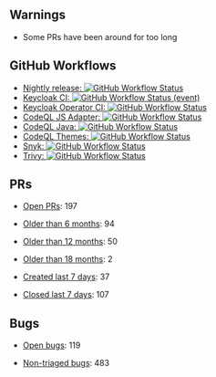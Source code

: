 ## Warnings

* Some PRs have been around for too long

## GitHub Workflows

* [Nightly release: ![GitHub Workflow Status](https://img.shields.io/github/workflow/status/keycloak-rel/keycloak-rel/Release%20Nightly)](https://github.com/keycloak-rel/keycloak-rel/actions/workflows/release-nightly.yml)
* [Keycloak CI: ![GitHub Workflow Status (event)](https://img.shields.io/github/workflow/status/keycloak/keycloak/Keycloak%20CI?event=schedule&branch=main)](https://github.com/keycloak/keycloak/actions/workflows/ci.yml?query=event%3Aschedule+branch%3Amain)
* [Keycloak Operator CI: ![GitHub Workflow Status](https://img.shields.io/github/workflow/status/keycloak/keycloak/Keycloak%20Operator%20CI?event=schedule&branch=main)](https://github.com/keycloak/keycloak/actions/workflows/operator-ci.yml?query=event%3Aschedule+branch%3Amain)
* [CodeQL JS Adapter: ![GitHub Workflow Status](https://img.shields.io/github/workflow/status/keycloak/keycloak/CodeQL%20JS%20Adapter?event=schedule&branch=main)](https://github.com/keycloak/keycloak/actions/workflows/codeql-js-adapter-analysis.yml?query=event%3Aschedule+branch%3Amain)
* [CodeQL Java: ![GitHub Workflow Status](https://img.shields.io/github/workflow/status/keycloak/keycloak/CodeQL%20Java?event=schedule&branch=main)](https://github.com/keycloak/keycloak/actions/workflows/codeql-java-analysis.yml?query=event%3Aschedule+branch%3Amain)
* [CodeQL Themes: ![GitHub Workflow Status](https://img.shields.io/github/workflow/status/keycloak/keycloak/CodeQL%20Themes?event=schedule&branch=main)](https://github.com/keycloak/keycloak/actions/workflows/codeql-theme-analysis.yml?query=event%3Aschedule+branch%3Amain)
* [Snyk: ![GitHub Workflow Status](https://img.shields.io/github/workflow/status/keycloak/keycloak/Snyk?event=schedule&branch=main)](https://github.com/keycloak/keycloak/actions/workflows/snyk.yml?query=event%3Aschedule+branch%3Amain)
* [Trivy: ![GitHub Workflow Status](https://img.shields.io/github/workflow/status/keycloak/keycloak/Trivy?event=schedule&branch=main)](https://github.com/keycloak/keycloak/actions/workflows/trivy-analysis.yml?query=event%3Aschedule+branch%3Amain)

## PRs

* [Open PRs](https://github.com/keycloak/keycloak/pulls): 197

* [Older than 6 months](https://github.com/keycloak/keycloak/pulls?q=is%3Apr+is%3Aopen+created%3A%3C2022-03-02): 94
* [Older than 12 months](https://github.com/keycloak/keycloak/pulls?q=is%3Apr+is%3Aopen+created%3A%3C2021-08-30): 50
* [Older than 18 months](https://github.com/keycloak/keycloak/pulls?q=is%3Apr+is%3Aopen+created%3A%3C2021-03-02): 2

* [Created last 7 days](https://github.com/keycloak/keycloak/pulls?q=is%3Apr+created%3A%3E2022-08-22): 37
* [Closed last 7 days](https://github.com/keycloak/keycloak/pulls?q=is%3Apr+is%3Aclosed+closed%3A%3E2022-08-22): 107

## Bugs

* [Open bugs](https://github.com/keycloak/keycloak/issues?q=is%3Aissue+is%3Aopen+label%3Akind%2Fbug+-label%3Astatus%2Ftriage+): 119

* [Non-triaged bugs](https://github.com/keycloak/keycloak/issues?q=is%3Aissue+is%3Aopen+label%3Akind%2Fbug+label%3Astatus%2Ftriage): 483

